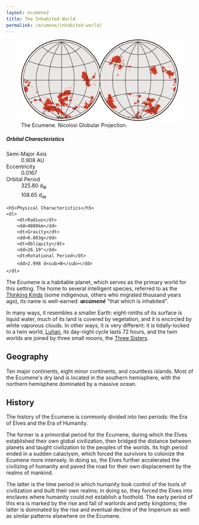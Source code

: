 ```yaml
---
layout: ecumene2
title: The Inhabited World
permalink: /ecumene/inhabited-world/
---
```


<figure class="wide">
	<img src="/assets/img/ecumene_nicolosi.png">
	<figcaption>The Ecumene. Nicolosi Globular Projection.</figcaption>
</figure>

<aside class="sidebox">
	<h5>Orbital Characteristics</h5>
	<dl>
		<dt>Semi-Major Axis</dt>
		<dd>0.908 AU</dd>
		<dt>Eccentricity</dt>
		<dd>0.0167</dd>
		<dt>Orbital Period</dt>
		<dd>325.80 d<sub>🜨</sub></dd>
		<dd>108.65 d<sub>œ</sub></dd>
	</dl>
	
	<h5>Physical Characteristics</h5>
	<dl>
		<dt>Radius</dt>
		<dd>4880km</dd>
		<dt>Gravity</dt>
		<dd>0.803g</dd>
		<dt>Obliquity</dt>
		<dd>26.19°</dd>
		<dt>Rotational Period</dt>
		<dd>2.998 d<sub>🜨</sub></dd>
	</dl>
</aside>

The Ecumene is a habitable planet, which serves as the primary world for this setting. The home to several intelligent species, referred to as the [Thinking Kinds](/ecumene/thinking-kinds/) (some indigenous, others who migrated thousand years ago), its name is well-earned: ***œcúmené*** "that which is inhabited".

In many ways, it resembles a smaller Earth: eight-ninths of its surface is liquid water, much of its land is covered by vegetation, and it is encircled by white vaporous clouds. In other ways, it is very different: it is tidally-locked to a twin world, [Luhan](/ecumene/heavens/#luhan-or-the-great-mother), its day-night cycle lasts 72 hours, and the twin worlds are joined by three small moons, the [Three Sisters](/ecumene/heavens/).



## Geography

Ten major continents, eight minor continents, and countless islands. Most of the Ecumene's dry land is located in the southern hemisphere, with the northern hemisphere dominated by a massive ocean.

## History

The history of the Ecumene is commonly divided into two periods: the Era of Elves and the Era of Humanity.

The former is a primordial period for the Ecumene, during which the Elves established their own global civilization, then bridged the distance between planets and taught civilization to the peoples of the worlds. Its high period ended in a sudden cataclysm, which forced the survivors to colonize the Ecumene more intensely. In doing so, the Elves further accelerated the civilizing of humanity and paved the road for their own displacement by the realms of mankind.

The latter is the time period in which humanity took control of the tools of civilization and built their own realms; in doing so, they forced the Elves into enclaves where humanity could not establish a foothold. The early period of this era is marked by the rise and fall of warlords and petty kingdoms; the latter is dominated by the rise and eventual decline of the Imperium as well as similar patterns elsewhere on the Ecumene.

